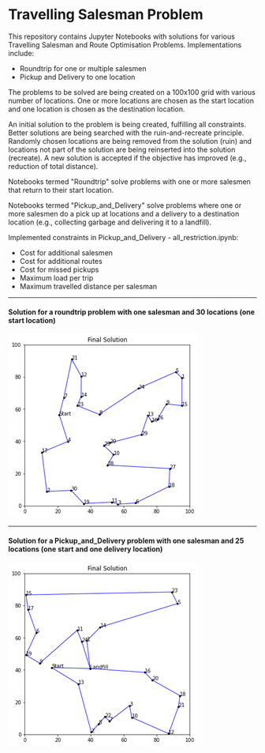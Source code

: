 # Travelling Salesman Problem
This repository contains Jupyter Notebooks with solutions for various Travelling Salesman and Route Optimisation Problems. Implementations include:
- Roundtrip for one or multiple salesmen 
- Pickup and Delivery to one location

The problems to be solved are being created on a 100x100 grid with various number of locations. One or more locations are chosen as the start location and one location is chosen as the destination location.

An initial solution to the problem is being created, fulfilling all constraints. Better solutions are being searched with the ruin-and-recreate principle. 
Randomly chosen locations are being removed from the solution (ruin) and locations not part of the solution are being reinserted into the solution (recreate). A new solution is accepted if the objective has improved (e.g., reduction of total distance).

Notebooks termed "Roundtrip" solve problems with one or more salesmen that return to their start location.

Notebooks termed "Pickup_and_Delivery" solve problems where one or more salesmen do a pick up at locations and a delivery to a destination location (e.g., collecting garbage and delivering it to a landfill).

Implemented constraints in Pickup_and_Delivery - all_restriction.ipynb:
- Cost for additional salesmen
- Cost for additional routes
- Cost for missed pickups
- Maximum load per trip
- Maximum travelled distance per salesman

-----
#### Solution for a roundtrip problem with one salesman and 30 locations (one start location)

![Roundtrip](https://github.com/cschweimer/TravellingSalesmanProblem/blob/main/Results/Roundtrip.png)

-----
#### Solution for a Pickup_and_Delivery problem with one salesman and 25 locations (one start and one delivery location)

![Pickup_and_Delivery](https://github.com/cschweimer/TravellingSalesmanProblem/blob/main/Results/Pickup_and_Delivery.png)
